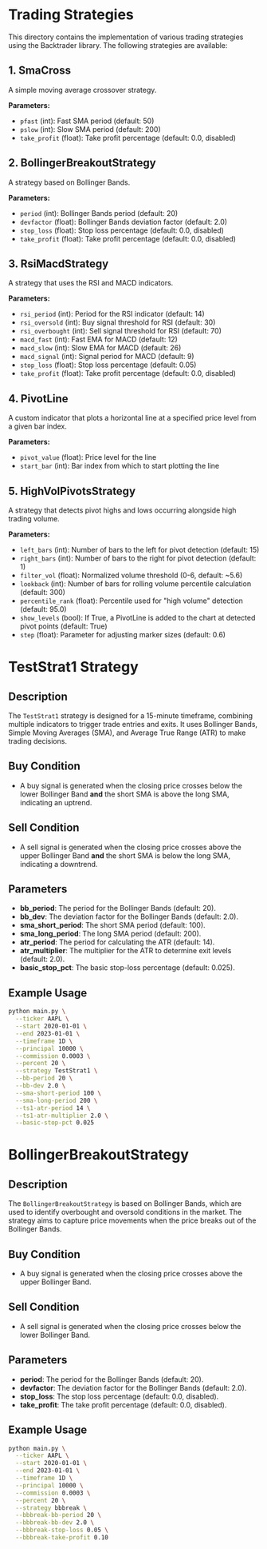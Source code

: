 # Trading Strategies

This directory contains the implementation of various trading strategies using the Backtrader library. The following strategies are available:

## 1. SmaCross

A simple moving average crossover strategy.

**Parameters:**
- `pfast` (int): Fast SMA period (default: 50)
- `pslow` (int): Slow SMA period (default: 200)
- `take_profit` (float): Take profit percentage (default: 0.0, disabled)

## 2. BollingerBreakoutStrategy

A strategy based on Bollinger Bands.

**Parameters:**
- `period` (int): Bollinger Bands period (default: 20)
- `devfactor` (float): Bollinger Bands deviation factor (default: 2.0)
- `stop_loss` (float): Stop loss percentage (default: 0.0, disabled)
- `take_profit` (float): Take profit percentage (default: 0.0, disabled)

## 3. RsiMacdStrategy

A strategy that uses the RSI and MACD indicators.

**Parameters:**
- `rsi_period` (int): Period for the RSI indicator (default: 14)
- `rsi_oversold` (int): Buy signal threshold for RSI (default: 30)
- `rsi_overbought` (int): Sell signal threshold for RSI (default: 70)
- `macd_fast` (int): Fast EMA for MACD (default: 12)
- `macd_slow` (int): Slow EMA for MACD (default: 26)
- `macd_signal` (int): Signal period for MACD (default: 9)
- `stop_loss` (float): Stop loss percentage (default: 0.05)
- `take_profit` (float): Take profit percentage (default: 0.0, disabled)

## 4. PivotLine

A custom indicator that plots a horizontal line at a specified price level from a given bar index.

**Parameters:**
- `pivot_value` (float): Price level for the line
- `start_bar` (int): Bar index from which to start plotting the line

## 5. HighVolPivotsStrategy

A strategy that detects pivot highs and lows occurring alongside high trading volume.

**Parameters:**
- `left_bars` (int): Number of bars to the left for pivot detection (default: 15)
- `right_bars` (int): Number of bars to the right for pivot detection (default: 1)
- `filter_vol` (float): Normalized volume threshold (0-6, default: ~5.6)
- `lookback` (int): Number of bars for rolling volume percentile calculation (default: 300)
- `percentile_rank` (float): Percentile used for "high volume" detection (default: 95.0)
- `show_levels` (bool): If True, a PivotLine is added to the chart at detected pivot points (default: True)
- `step` (float): Parameter for adjusting marker sizes (default: 0.6)

# TestStrat1 Strategy

## Description
The `TestStrat1` strategy is designed for a 15-minute timeframe, combining multiple indicators to trigger trade entries and exits. It uses Bollinger Bands, Simple Moving Averages (SMA), and Average True Range (ATR) to make trading decisions.

## Buy Condition
- A buy signal is generated when the closing price crosses below the lower Bollinger Band **and** the short SMA is above the long SMA, indicating an uptrend.

## Sell Condition
- A sell signal is generated when the closing price crosses above the upper Bollinger Band **and** the short SMA is below the long SMA, indicating a downtrend.

## Parameters
- **bb_period**: The period for the Bollinger Bands (default: 20).
- **bb_dev**: The deviation factor for the Bollinger Bands (default: 2.0).
- **sma_short_period**: The short SMA period (default: 100).
- **sma_long_period**: The long SMA period (default: 200).
- **atr_period**: The period for calculating the ATR (default: 14).
- **atr_multiplier**: The multiplier for the ATR to determine exit levels (default: 2.0).
- **basic_stop_pct**: The basic stop-loss percentage (default: 0.025).

## Example Usage
```bash
python main.py \
  --ticker AAPL \
  --start 2020-01-01 \
  --end 2023-01-01 \
  --timeframe 1D \
  --principal 10000 \
  --commission 0.0003 \
  --percent 20 \
  --strategy TestStrat1 \
  --bb-period 20 \
  --bb-dev 2.0 \
  --sma-short-period 100 \
  --sma-long-period 200 \
  --ts1-atr-period 14 \
  --ts1-atr-multiplier 2.0 \
  --basic-stop-pct 0.025
```

# BollingerBreakoutStrategy

## Description
The `BollingerBreakoutStrategy` is based on Bollinger Bands, which are used to identify overbought and oversold conditions in the market. The strategy aims to capture price movements when the price breaks out of the Bollinger Bands.

## Buy Condition
- A buy signal is generated when the closing price crosses above the upper Bollinger Band.

## Sell Condition
- A sell signal is generated when the closing price crosses below the lower Bollinger Band.

## Parameters
- **period**: The period for the Bollinger Bands (default: 20).
- **devfactor**: The deviation factor for the Bollinger Bands (default: 2.0).
- **stop_loss**: The stop loss percentage (default: 0.0, disabled).
- **take_profit**: The take profit percentage (default: 0.0, disabled).

## Example Usage
```bash
python main.py \
  --ticker AAPL \
  --start 2020-01-01 \
  --end 2023-01-01 \
  --timeframe 1D \
  --principal 10000 \
  --commission 0.0003 \
  --percent 20 \
  --strategy bbbreak \
  --bbbreak-bb-period 20 \
  --bbbreak-bb-dev 2.0 \
  --bbbreak-stop-loss 0.05 \
  --bbbreak-take-profit 0.10
```